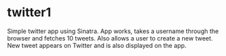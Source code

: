 twitter1
========

Simple twitter app using Sinatra. App works, takes a username through the browser and fetches 10 tweets.
Also allows a user to create a new tweet. New tweet appears on Twitter and is also displayed on the app.
